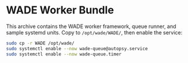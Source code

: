 # WADE Worker Bundle

This archive contains the WADE worker framework, queue runner, and sample systemd units.
Copy to `/opt/wade/WADE/`, then enable the service:

```bash
sudo cp -r WADE /opt/wade/
sudo systemctl enable --now wade-queue@autopsy.service
sudo systemctl enable --now wade-queue.timer
```

